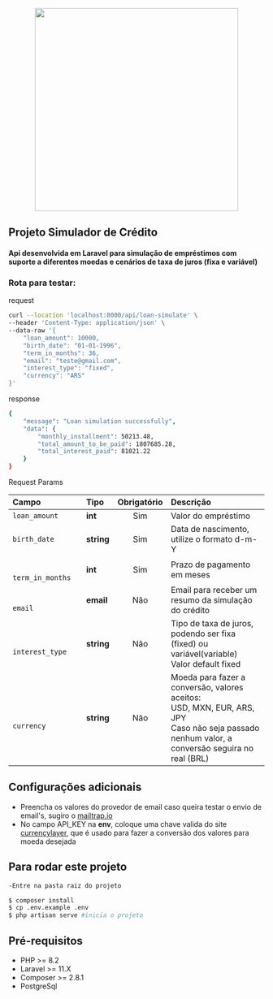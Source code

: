 <p align="center"><a href="https://laravel.com" target="_blank"><img src="https://raw.githubusercontent.com/laravel/art/master/logo-lockup/5%20SVG/2%20CMYK/1%20Full%20Color/laravel-logolockup-cmyk-red.svg" width="400"></a></p>

## Projeto Simulador de Crédito

#### Api desenvolvida em Laravel para simulação de empréstimos com suporte a diferentes moedas e cenários de taxa de juros (fixa e variável)


### Rota para testar:
request
```bash
curl --location 'localhost:8000/api/loan-simulate' \
--header 'Content-Type: application/json' \
--data-raw '{
    "loan_amount": 10000,
    "birth_date": "01-01-1996",
    "term_in_months": 36,
    "email": "teste@gmail.com",
    "interest_type": "fixed",
    "currency": "ARS"
}'
```

response 
```bash
{
    "message": "Loan simulation successfully",
    "data": {
        "monthly_installment": 50213.48,
        "total_amount_to_be_paid": 1807685.28,
        "total_interest_paid": 81021.22
    }
}
```

Request Params
<table>
    <thead>
        <tr>
            <th style="text-align: left;">Campo</th>
            <th style="text-align: left;">Tipo</th>
            <th style="text-align: left;">Obrigatório</th>
            <th style="text-align: left;">Descrição</th>
        </tr>
    </thead>
    <tbody>
        <tr>
            <td style="text-align: left;"><code class="rdmd-code lang- theme-light" tabindex="0">loan_amount</td>
            <td style="text-align: left;"><strong>int</strong></td>
            <td style="text-align: center;">Sim</td>
            <td style="text-align: left;">Valor do empréstimo</td>
        </tr>
        <tr>
            <td style="text-align: left;"><code class="rdmd-code lang- theme-light"
            tabindex="0"><span>birth_date</span></code></td>
            <td style="text-align: left;"><strong>string</strong></td>
            <td style="text-align: center;">Sim</td>
            <td style="text-align: left;">Data de nascimento, utilize o formato d-m-Y</td>
        </tr>
        <tr>
            <td style="text-align: left;"><code class="rdmd-code lang- theme-light" tabindex="0">
                <span>term_in_months</span></code>
            </td>
            <td style="text-align: left;"><strong>int</strong></td>
            <td style="text-align: center;">Sim</td>
            <td style="text-align: left;">Prazo de pagamento em meses</td>
        </tr>
        <tr>
            <td style="text-align: left;"><code class="rdmd-code lang- theme-light"tabindex="0">
                <span class="cm-s-neo">email</span></code>
            </td>
            <td style="text-align: left;"><strong>email</strong></td>
            <td style="text-align: center;">Não</td>
            <td style="text-align: left;">Email para receber um resumo da simulação do crédito</td>
        </tr>
        <tr>
            <td style="text-align: left;"><code class="rdmd-code lang- theme-light">
                <span class="cm-s-neo">interest_type</span></code>
            </td>
            <td style="text-align: left;"><strong>string</strong></td>
            <td style="text-align: center;">Não</td>
            <td style="text-align: left;">Tipo de taxa de juros, podendo ser fixa (fixed) ou variável(variable)<br>Valor default fixed</td>
        </tr>
        <tr>
            <td style="text-align: left;"><code class="rdmd-code lang- theme-light">
                <span class="cm-s-neo" data-testid="SyntaxHighlighter">currency</span></code>
            </td>
            <td style="text-align: left;"><strong>string</strong></td>
            <td style="text-align: center;">Não</td>
            <td style="text-align: left;">
                Moeda para fazer a conversão, valores aceitos:<br>USD, MXN, EUR, ARS, JPY<br>Caso não seja passado nenhum valor, a conversão seguira no real (BRL)
            </td>
        </tr>
    </tbody>
</table>

## Configurações adicionais
- Preencha os valores do provedor de email caso queira testar o envio de email's, sugiro o [mailtrap.io](https://mailtrap.io/)
- No campo API_KEY na **env**, coloque uma chave valida do site [currencylayer](https://currencylayer.com/), que é usado para fazer a conversão dos valores para moeda desejada



## Para rodar este projeto

```bash
-Entre na pasta raiz do projeto

$ composer install
$ cp .env.example .env
$ php artisan serve #inicia o projeto
```


## Pré-requisitos
- PHP >= 8.2
- Laravel >= 11.X
- Composer >= 2.8.1
- PostgreSql
